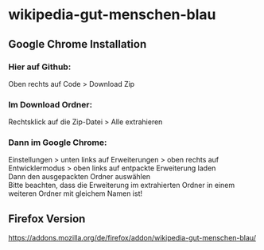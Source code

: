 # wikipedia-gut-menschen-blau
## Google Chrome Installation

### Hier auf Github:  
Oben rechts auf Code > Download Zip  
  
### Im Download Ordner:  
Rechtsklick auf die Zip-Datei > Alle extrahieren  
  
### Dann im Google Chrome:  
Einstellungen > unten links auf Erweiterungen > oben rechts auf Entwicklermodus > oben links auf entpackte Erweiterung laden  
Dann den ausgepackten Ordner auswählen  
Bitte beachten, dass die Erweiterung im extrahierten Ordner in einem weiteren Ordner mit gleichem Namen ist!  

## Firefox Version  
https://addons.mozilla.org/de/firefox/addon/wikipedia-gut-menschen-blau/

